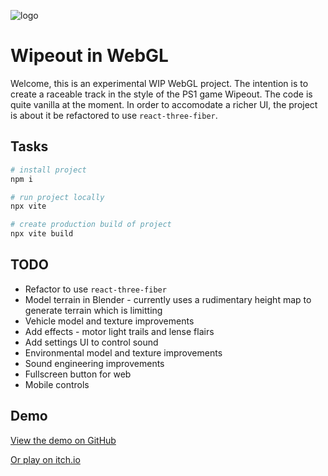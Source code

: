 ![logo](https://github.com/sebsowter/wipeout/assets/7384630/698b7b05-3809-49e9-badf-d665e1db4f6d)

# Wipeout in WebGL

Welcome, this is an experimental WIP WebGL project. The intention is to create a raceable track in the style of the PS1 game Wipeout. The code is quite vanilla at the moment. In order to accomodate a richer UI, the project is about it be refactored to use `react-three-fiber`.

## Tasks

```bash
# install project
npm i

# run project locally
npx vite

# create production build of project
npx vite build
```

## TODO

- Refactor to use `react-three-fiber`
- Model terrain in Blender - currently uses a rudimentary height map to generate terrain which is limitting
- Vehicle model and texture improvements
- Add effects - motor light trails and lense flairs
- Add settings UI to control sound
- Environmental model and texture improvements
- Sound engineering improvements
- Fullscreen button for web
- Mobile controls

## Demo

[View the demo on GitHub](https://sebsowter.github.io/wipeout/)

[Or play on itch.io](https://calabi.itch.io/antigravity?secret=MqnRPz7h3nEsAqRaEp9YNyXhfXo)
